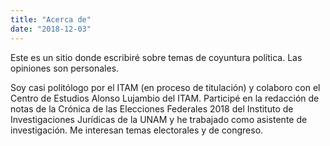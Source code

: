 ```yaml
---
title: "Acerca de"
date: "2018-12-03"
---
```



Este es un sitio donde escribiré sobre temas de coyuntura política. Las opiniones
son personales. 

Soy casi politólogo por el ITAM (en proceso de titulación) y colaboro con el Centro de Estudios Alonso Lujambio del ITAM. Participé en la redacción de notas de la Crónica de las Elecciones Federales 2018 del Instituto de Investigaciones Jurídicas de la UNAM y he trabajado como asistente de investigación. Me interesan temas electorales y de congreso.
